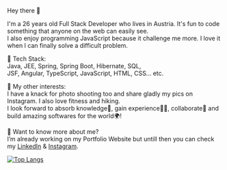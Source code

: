 Hey there 👋

I'm a 26 years old Full Stack Developer who lives in Austria. It's fun to code something that anyone on the web can easily see.<br>
I also enjoy programming JavaScript because it challenge me more. I love it when I can finally solve a difficult problem.

🚀 Tech Stack:<br>
Java, JEE, Spring, Spring Boot, Hibernate, SQL, <br>
JSF, Angular, TypeScript, JavaScript, HTML, CSS... etc.

🎨 My other interests:<br>
I have a knack for photo shooting too and share gladly my pics on Instagram. I also love fitness and hiking.<br>
I look forward to absorb knowledge🧠, gain experience👨‍🏭, collaborate🤝 and build amazing softwares for the world🌍!

💬 Want to know more about me?<br>
I’m already working on my Portfolio Website but untill then you can check my <a href="https://www.linkedin.com/in/rolandtomoskozi">LinkedIn</a> & 
<a href="https://www.instagram.com/rolandtomoskozi/">Instagram</a>.

[![Top Langs](https://github-readme-stats.vercel.app/api/top-langs/?username=RolandTomoskozi&layout=compact)](https://github.com/RolandTomoskozi/github-readme-stats)
